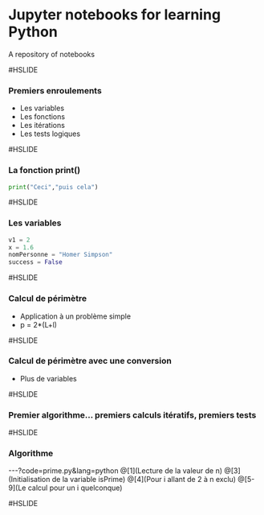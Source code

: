 # Jupyter notebooks for learning Python

A repository of notebooks

#HSLIDE

### Premiers enroulements

- Les variables
- Les fonctions
- Les itérations
- Les tests logiques

#HSLIDE

### La fonction print()

```python
print("Ceci","puis cela")
```

#HSLIDE

### Les variables

```python
v1 = 2
x = 1.6
nomPersonne = "Homer Simpson"
success = False
```

#HSLIDE

### Calcul de périmètre

- Application à un problème simple
- p = 2*(L+l)

#HSLIDE

### Calcul de périmètre avec une conversion

- Plus de variables

#HSLIDE

### Premier algorithme... premiers calculs itératifs, premiers tests

#HSLIDE

### Algorithme

---?code=prime.py&lang=python
@[1](Lecture de la valeur de n)
@[3](Initialisation de la variable isPrime)
@[4](Pour i allant de 2 à n exclu)
@[5-9](Le calcul pour un i quelconque)

#HSLIDE

<!--- ![Flux Explained](https://facebook.github.io/flux/img/flux-simple-f8-diagram-explained-1300w.png) --->
